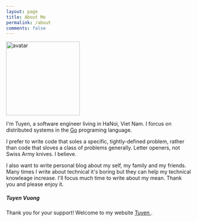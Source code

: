 ```yaml
---
layout: page
title: About Me
permalink: /about
comments: false
---
```


<div class="row justify-content-between">
<div class="col-md-8 pr-5">

<p><img class="shadow-lg" src="{{site.baseurl}}/assets/images/avatar.jpg" alt="avatar" width="200"/></p>

<p class="lead">I'm Tuyen, a software engineer living in HaNoi, Viet Nam. I forcus on distributed systems in the <a href="https://golang.org/">Go</a> programing language.</p>

<p class="lead">I prefer to write code that soles a specific, tightly-defined problem, rather than code that sloves a class of problems generally. Letter openers, not Swiss Army knives. I believe.</p>
<p class="lead">I also want to write personal blog about my self, my family and my friends. Many times I write about technical it's boring but they can help my technical knowleage increase. I'll focus much time to write about my mean. Thank you and please enjoy it.</p>

</div>

<div class="col-md-4">

<div class="sticky-top sticky-top-80">
<h5>Tuyen Vuong</h5>

<p>Thank you for your support! Welcome to my website <a target="_blank" href="https://tuyenga.github.io">Tuyen <i class="fab fa-github"></i></a>.</p>

</div>
</div>
</div>
